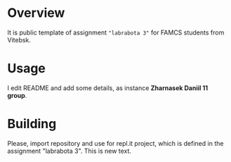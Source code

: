 # Overview

It is public template of assignment `"labrabota 3"` for FAMCS students from Vitebsk.

# Usage

I edit README and add some details, as instance **Zharnasek Daniil 11 group**.

# Building

Please, import repository and use for repl.it project, which is defined in the assignment "labrabota 3". This is new text.
